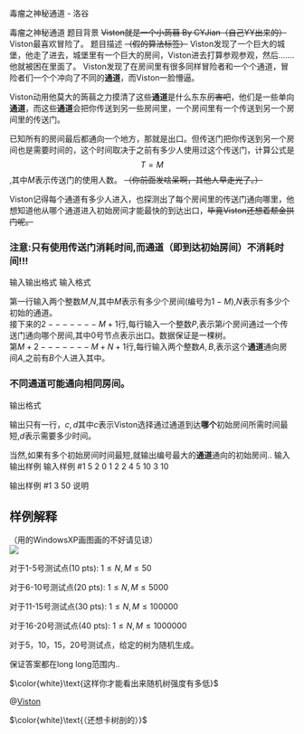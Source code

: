 



毒瘤之神秘通道 - 洛谷














毒瘤之神秘通道
题目背景
~~Viston就是一个小蒟蒻 By CYJian（自己YY出来的）~~         
Viston最喜欢冒险了。
题目描述
~~（假的算法标签）~~
Viston发现了一个巨大的城堡，他走了进去，城堡里有一个巨大的房间，Viston进去打算参观参观，然后.......他就被困在里面了。   Viston发现了在房间里有很多同样冒险者和一个个通道，冒险者们一个个冲向了不同的**通道**，而Viston一脸懵逼。    

Viston动用他莫大的蒟蒻之力摸清了这些**通道**是什么东东~~厉害吧~~，他们是一些单向**通道**，而这些**通道**会把你传送到另一些房间里，一个房间里有一个传送到另一个房间里的传送门。     

已知所有的房间最后都通向一个地方，那就是出口。但传送门把你传送到另一个房间也是需要时间的，这个时间取决于之前有多少人使用过这个传送门，计算公式是
$$T=M$$,其中$M$表示传送门的使用人数。 ~~（你前面发啥呆啊，其他人早走光了。）~~

Viston记得每个通道有多少人进入，也探测出了每个房间里的传送门通向哪里，他想知道他从哪个通道进入初始房间才能最快的到达出口，~~毕竟Viston还想着颓金拱门呢。~~

### 注意:只有使用传送门消耗时间,而通道（即到达初始房间）不消耗时间!!!
输入输出格式
输入格式

第一行输入两个整数$M$,$N$,其中$M$表示有多少个房间(编号为$1-M$),$N$表示有多少个初始的通道。    
接下来的$2-------M+1$行,每行输入一个整数$P$,表示第$i$个房间通过一个传送门通向哪个房间,其中$0$号节点表示出口。数据保证是一棵树。       
第$M+2-------M+N+1$行,每行输入两个整数$A,B$,表示这个**通道**通向房间$A$,之前有$B$个人进入其中。
### 不同**通道**可能通向相同房间。
输出格式

输出只有一行，$c,d$其中$c$表示Viston选择通过通道到达**哪个**初始房间所需时间最短,$d$表示需要多少时间。

当然,如果有多个初始房间时间最短,就输出编号最大的**通道**通向的初始房间..
输入输出样例
输入样例 #1
5 2
0
1
2
2
4
5 10
3 10

输出样例 #1
3 50
说明
## 样例解释
（用的WindowsXP画图画的不好请见谅）               
![](https://i.loli.net/2018/10/05/5bb7632fb40f4.jpg)
 
对于1-5号测试点(10 pts): $1 \leq N, M \leq 50$

对于6-10号测试点(20 pts): $1 \leq N, M \leq 5000$

对于11-15号测试点(30 pts): $1 \leq N, M \leq 100000$

对于16-20号测试点(40 pts): $1 \leq N, M \leq 1000000$

对于5，10，15，20号测试点，给定的树为随机生成。

保证答案都在long long范围内..


$\color{white}\text{这样你才能看出来随机树强度有多低}$   

@[Viston](https://www.luogu.org/space/show?uid=107101)

$\color{white}\text{（还想卡树剖的）}$







